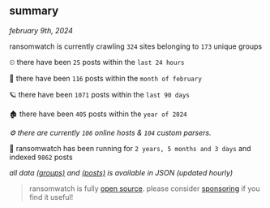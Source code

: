 
## summary
_february 9th, 2024_

ransomwatch is currently crawling `324` sites belonging to `173` unique groups

⏲ there have been `25` posts within the `last 24 hours`

🦈 there have been `116` posts within the `month of february`

🪐 there have been `1071` posts within the `last 90 days`

🏚 there have been `405` posts within the `year of 2024`

_⚙️ there are currently `106` online hosts & `104` custom parsers._

🦕 ransomwatch has been running for `2 years, 5 months and 3 days` and indexed `9862` posts

_all data  [(groups)](http://ransomwhat.telemetry.ltd/groups) and [(posts)](http://ransomwhat.telemetry.ltd/posts) is available in JSON (updated hourly)_

> ransomwatch is fully [open source](https://github.com/joshhighet/ransomwatch#ransomwatch--). please consider [sponsoring](https://github.com/sponsors/joshhighet) if you find it useful!
